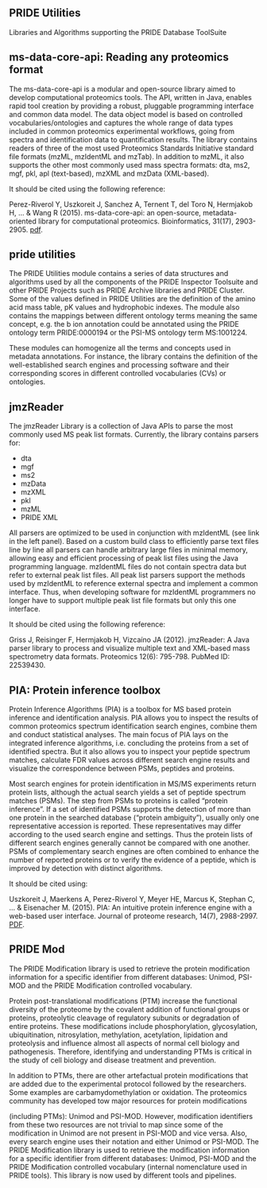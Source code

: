 ## PRIDE Utilities

Libraries and Algorithms supporting the PRIDE Database ToolSuite


## ms-data-core-api: Reading any proteomics format

The ms-data-core-api is a modular and open-source library aimed to develop computational proteomics tools. The API, written in Java,  enables rapid tool creation by providing a robust, pluggable programming interface and common data model. The data object model is based on controlled vocabularies/ontologies and captures the whole range of data types included in common proteomics experimental workflows, going from spectra and identification data to quantification results. The library contains readers of three of the most used Proteomics Standards Initiative standard file formats (mzML, mzIdentML and mzTab). In addition to mzML, it also supports the other most commonly used mass spectra formats: dta, ms2, mgf, pkl, apl (text-based), mzXML and mzData (XML-based).

It should be cited using the following reference:

Perez-Riverol Y, Uszkoreit J, Sanchez A, Ternent T, del Toro N, Hermjakob H, ... & Wang R (2015). ms-data-core-api: an open-source, metadata-oriented library for computational proteomics. Bioinformatics, 31(17), 2903-2905. [pdf](https://academic.oup.com/bioinformatics/article/31/17/2903/183125).

## pride utilities

The PRIDE Utilities module contains a series of data structures and algorithms used by all the components of the PRIDE Inspector Toolsuite and other PRIDE Projects such as PRIDE Archive libraries and PRIDE Cluster. Some of the values defined in PRIDE Utilities are the definition of the amino acid mass table, pK values and hydrophobic indexes. The module also contains the mappings between different ontology terms meaning the same concept, e.g. the b ion annotation could be annotated using the PRIDE ontology term PRIDE:0000194 or the PSI-MS ontology term MS:1001224.

These modules can homogenize all the terms and concepts used in metadata annotations. For instance, the library contains the definition of the well-established search engines and processing software and their corresponding scores in different controlled vocabularies (CVs) or ontologies.

## jmzReader

The jmzReader Library is a collection of Java APIs to parse the most commonly used MS peak list formats. Currently, the library contains parsers for:

- dta
- mgf
- ms2
- mzData
- mzXML
- pkl
- mzML
- PRIDE XML

All parsers are optimized to be used in conjunction with mzIdentML (see link in the left panel). Based on a custom build class to efficiently parse text files line by line all parsers can handle arbitrary large files in minimal memory, allowing easy and efficient processing of peak list files using the Java programming language. mzIdentML files do not contain spectra data but refer to external peak list files. All peak list parsers support the methods used by mzIdentML to reference external spectra and implement a common interface. Thus, when developing software for mzIdentML programmers no longer have to support multiple peak list file formats but only this one interface.

It should be cited using the following reference:

Griss J, Reisinger F, Hermjakob H, Vizcaíno JA (2012). jmzReader: A Java parser library to process and visualize multiple text and XML-based mass spectrometry data formats. Proteomics 12(6): 795-798. PubMed ID: 22539430.

## PIA: Protein inference toolbox

Protein Inference Algorithms (PIA) is a toolbox for MS based protein inference and identification analysis. PIA allows you to inspect the results of common proteomics spectrum identification search engines, combine them and conduct statistical analyses. The main focus of PIA lays on the integrated inference algorithms, i.e. concluding the proteins from a set of identified spectra. But it also allows you to inspect your peptide spectrum matches, calculate FDR values across different search engine results and visualize the correspondence between PSMs, peptides and proteins.

Most search engines for protein identification in MS/MS experiments return protein lists, although the actual search yields a set of peptide spectrum matches (PSMs). The step from PSMs to proteins is called “protein inference”. If a set of identified PSMs supports the detection of more than one protein in the searched database (“protein ambiguity”), usually only one representative accession is reported. These representatives may differ according to the used search engine and settings. Thus the protein lists of different search engines generally cannot be compared with one another. PSMs of complementary search engines are often combined to enhance the number of reported proteins or to verify the evidence of a peptide, which is improved by detection with distinct algorithms.

It should be cited using:

Uszkoreit J, Maerkens A, Perez-Riverol Y, Meyer HE, Marcus K, Stephan C, ... & Eisenacher M. (2015). PIA: An intuitive protein
inference engine with a web-based user interface. Journal of proteome research, 14(7), 2988-2997. [PDF](https://pubs.acs.org/doi/full/10.1021/acs.jproteome.5b00121).


## PRIDE Mod

The PRIDE Modification library is used to retrieve the protein modification information for a specific identifier from different databases: Unimod, PSI-MOD and the PRIDE Modification controlled vocabulary.

Protein post-translational modifications (PTM) increase the functional diversity of the proteome by the covalent addition of functional groups or proteins, proteolytic cleavage of regulatory subunits or degradation of entire proteins. These modifications include phosphorylation, glycosylation, ubiquitination, nitrosylation, methylation, acetylation, lipidation and proteolysis and influence almost all aspects of normal cell biology and pathogenesis. Therefore, identifying and understanding PTMs is critical in the study of cell biology and disease treatment and prevention.

In addition to PTMs, there are other artefactual protein modifications that are added due to the experimental protocol followed by the researchers. Some examples are carbamydomethylation or oxidation. The proteomics community has developed tow major resources for protein modifications

(including PTMs): Unimod and PSI-MOD. However, modification identifiers from these two resources are not trivial to map since some of the modification in Unimod are not present in PSI-MOD and vice versa. Also, every search engine uses their notation and either Unimod or PSI-MOD. The PRIDE Modification library is used to retrieve the modification information for a specific identifier from different databases: Unimod, PSI-MOD and the PRIDE Modification controlled vocabulary (internal nomenclature used in PRIDE tools). This library is now used by different tools and pipelines.
